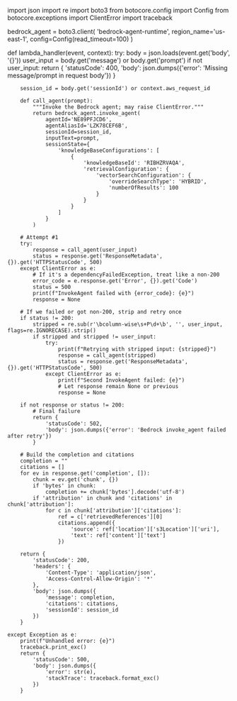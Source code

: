 import json
import re
import boto3
from botocore.config import Config
from botocore.exceptions import ClientError
import traceback

bedrock_agent = boto3.client(
    'bedrock-agent-runtime',
    region_name='us-east-1',
    config=Config(read_timeout=100)
)

def lambda_handler(event, context):
    try:
        body = json.loads(event.get('body', '{}'))
        user_input = body.get('message') or body.get('prompt')
        if not user_input:
            return {
                'statusCode': 400,
                'body': json.dumps({'error': 'Missing message/prompt in request body'})
            }

        session_id = body.get('sessionId') or context.aws_request_id

        def call_agent(prompt):
            """Invoke the Bedrock agent; may raise ClientError."""
            return bedrock_agent.invoke_agent(
                agentId='NE89PFJCD6',
                agentAliasId='LZK78CEF6B',
                sessionId=session_id,
                inputText=prompt,
                sessionState={
                    'knowledgeBaseConfigurations': [
                        {
                            'knowledgeBaseId': 'RIBHZRVAQA',
                            'retrievalConfiguration': {
                                'vectorSearchConfiguration': {
                                    'overrideSearchType': 'HYBRID',
                                    'numberOfResults': 100
                                }
                            }
                        }
                    ]
                }
            )

        # Attempt #1
        try:
            response = call_agent(user_input)
            status = response.get('ResponseMetadata', {}).get('HTTPStatusCode', 500)
        except ClientError as e:
            # If it's a dependencyFailedException, treat like a non-200
            error_code = e.response.get('Error', {}).get('Code')
            status = 500
            print(f"InvokeAgent failed with {error_code}: {e}")
            response = None

        # If we failed or got non-200, strip and retry once
        if status != 200:
            stripped = re.sub(r'\bcolumn-wise\s+P\d+\b', '', user_input, flags=re.IGNORECASE).strip()
            if stripped and stripped != user_input:
                try:
                    print(f"Retrying with stripped input: {stripped}")
                    response = call_agent(stripped)
                    status = response.get('ResponseMetadata', {}).get('HTTPStatusCode', 500)
                except ClientError as e:
                    print(f"Second InvokeAgent failed: {e}")
                    # Let response remain None or previous
                    response = None

        if not response or status != 200:
            # Final failure
            return {
                'statusCode': 502,
                'body': json.dumps({'error': 'Bedrock invoke_agent failed after retry'})
            }

        # Build the completion and citations
        completion = ""
        citations = []
        for ev in response.get('completion', []):
            chunk = ev.get('chunk', {})
            if 'bytes' in chunk:
                completion += chunk['bytes'].decode('utf-8')
            if 'attribution' in chunk and 'citations' in chunk['attribution']:
                for c in chunk['attribution']['citations']:
                    ref = c['retrievedReferences'][0]
                    citations.append({
                        'source': ref['location']['s3Location']['uri'],
                        'text': ref['content']['text']
                    })

        return {
            'statusCode': 200,
            'headers': {
                'Content-Type': 'application/json',
                'Access-Control-Allow-Origin': '*'
            },
            'body': json.dumps({
                'message': completion,
                'citations': citations,
                'sessionId': session_id
            })
        }

    except Exception as e:
        print(f"Unhandled error: {e}")
        traceback.print_exc()
        return {
            'statusCode': 500,
            'body': json.dumps({
                'error': str(e),
                'stackTrace': traceback.format_exc()
            })
        }
